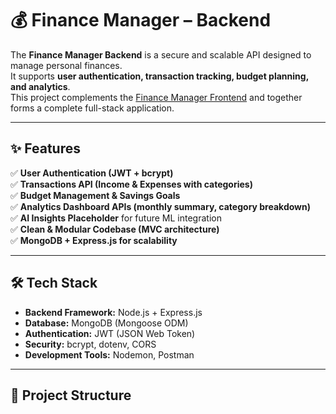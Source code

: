 # 💰 Finance Manager – Backend

The **Finance Manager Backend** is a secure and scalable API designed to manage personal finances.  
It supports **user authentication, transaction tracking, budget planning, and analytics**.  
This project complements the [Finance Manager Frontend](#) and together forms a complete full-stack application.

---

## ✨ Features

✅ **User Authentication (JWT + bcrypt)**  
✅ **Transactions API (Income & Expenses with categories)**  
✅ **Budget Management & Savings Goals**  
✅ **Analytics Dashboard APIs (monthly summary, category breakdown)**  
✅ **AI Insights Placeholder** for future ML integration  
✅ **Clean & Modular Codebase (MVC architecture)**  
✅ **MongoDB + Express.js for scalability**  

---

## 🛠️ Tech Stack

- **Backend Framework:** Node.js + Express.js  
- **Database:** MongoDB (Mongoose ODM)  
- **Authentication:** JWT (JSON Web Token)  
- **Security:** bcrypt, dotenv, CORS  
- **Development Tools:** Nodemon, Postman  

---

## 📂 Project Structure

